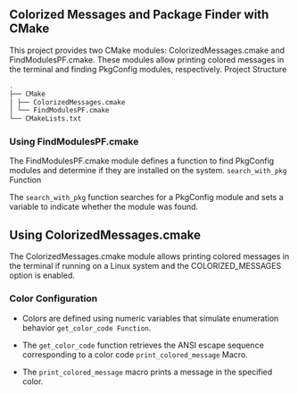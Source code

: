 ## Colorized Messages and Package Finder with CMake

This project provides two CMake modules: ColorizedMessages.cmake and FindModulesPF.cmake. These modules allow printing colored messages in the terminal and finding PkgConfig modules, respectively.
Project Structure

``` bash
.
├── CMake
│ ├── ColorizedMessages.cmake
│ └── FindModulesPF.cmake
└── CMakeLists.txt
```

### Using FindModulesPF.cmake

The FindModulesPF.cmake module defines a function to find PkgConfig modules and determine if they are installed on the system.
`search_with_pkg` Function

The `search_with_pkg` function searches for a PkgConfig module and sets a variable to indicate whether the module was found.


## Using ColorizedMessages.cmake

The ColorizedMessages.cmake module allows printing colored messages in the terminal if running on a Linux system and the COLORIZED_MESSAGES option is enabled.

### Color Configuration

- Colors are defined using numeric variables that simulate enumeration behavior `get_color_code Function`.

- The `get_color_code` function retrieves the ANSI escape sequence corresponding to a color code `print_colored_message` Macro.

- The `print_colored_message` macro prints a message in the specified color.